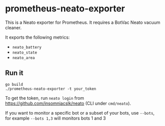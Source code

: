 # prometheus-neato-exporter

This is a Neato exporter for Prometheus. It requires a BotVac Neato vacuum
cleaner.

It exports the following metrics:
* `neato_battery`
* `neato_state`
* `neato_area`

## Run it
```
go build
./prometheus-neato-exporter -t your_token
```

To get the token, run `neato login` from https://github.com/insomniacslk/neato
(CLI under `cmd/neato`).

If you want to monitor a specific bot or a subset of your bots,
use `--bots`, for example `--bots 1,3` will monitors bots 1 and 3
